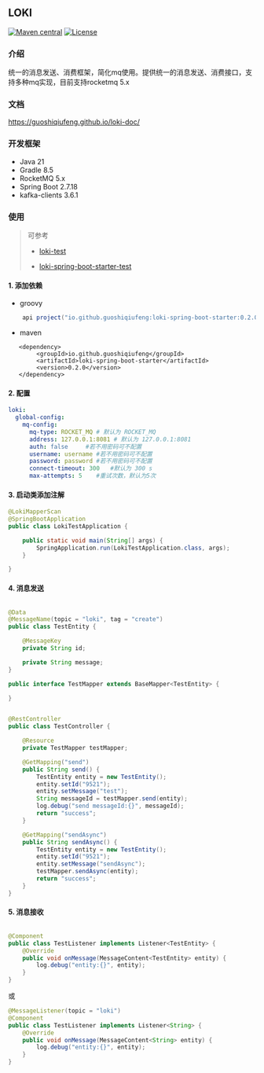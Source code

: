 ## LOKI

[![Maven central](https://img.shields.io/maven-central/v/io.github.guoshiqiufeng/loki.svg?style=flat-square)](https://search.maven.org/search?q=g:io.github.guoshiqiufeng%20AND%20a:loki)
[![License](https://img.shields.io/:license-apache-brightgreen.svg?style=flat-square)](http://www.apache.org/licenses/LICENSE-2.0.html)

### 介绍

统一的消息发送、消费框架，简化mq使用。提供统一的消息发送、消费接口，支持多种mq实现，目前支持rocketmq 5.x

### 文档
https://guoshiqiufeng.github.io/loki-doc/

### 开发框架

- Java 21
- Gradle 8.5
- RocketMQ 5.x
- Spring Boot 2.7.18
- kafka-clients 3.6.1

### 使用
> 可参考 
> 
> -  [loki-test](https://github.com/guoshiqiufeng/loki-test)
> 
> -  [loki-spring-boot-starter-test](spring-boot-starter%2Floki-spring-boot-starter-test)

#### 1. 添加依赖

- groovy

```groovy
    api project("io.github.guoshiqiufeng:loki-spring-boot-starter:0.2.0")
```

- maven

```maven
   <dependency>
        <groupId>io.github.guoshiqiufeng</groupId>
        <artifactId>loki-spring-boot-starter</artifactId>
        <version>0.2.0</version>
   </dependency>
```
#### 2. 配置

```yaml
loki:
  global-config:
    mq-config:
      mq-type: ROCKET_MQ # 默认为 ROCKET_MQ
      address: 127.0.0.1:8081 # 默认为 127.0.0.1:8081
      auth: false     #若不用密码可不配置
      username: username #若不用密码可不配置
      password: password #若不用密码可不配置
      connect-timeout: 300   #默认为 300 s
      max-attempts: 5    #重试次数，默认为5次
```

#### 3. 启动类添加注解

```java
@LokiMapperScan
@SpringBootApplication
public class LokiTestApplication {

    public static void main(String[] args) {
        SpringApplication.run(LokiTestApplication.class, args);
    }

}
```

#### 4. 消息发送

```java

@Data
@MessageName(topic = "loki", tag = "create")
public class TestEntity {

    @MessageKey
    private String id;

    private String message;
}

```

```java
public interface TestMapper extends BaseMapper<TestEntity> {

}
```

```java

@RestController
public class TestController {

    @Resource
    private TestMapper testMapper;

    @GetMapping("send")
    public String send() {
        TestEntity entity = new TestEntity();
        entity.setId("9521");
        entity.setMessage("test");
        String messageId = testMapper.send(entity);
        log.debug("send messageId:{}", messageId);
        return "success";
    }

    @GetMapping("sendAsync")
    public String sendAsync() {
        TestEntity entity = new TestEntity();
        entity.setId("9521");
        entity.setMessage("sendAsync");
        testMapper.sendAsync(entity);
        return "success";
    }
}
```

#### 5. 消息接收

```java

@Component
public class TestListener implements Listener<TestEntity> {
    @Override
    public void onMessage(MessageContent<TestEntity> entity) {
        log.debug("entity:{}", entity);
    }
}
```
或
```java
@MessageListener(topic = "loki")
@Component
public class TestListener implements Listener<String> {
    @Override
    public void onMessage(MessageContent<String> entity) {
        log.debug("entity:{}", entity);
    }
}
